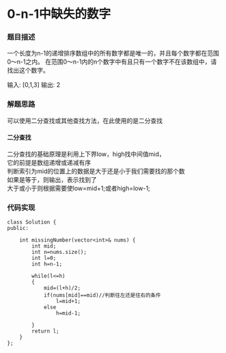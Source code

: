 # 0-n-1中缺失的数字


### 题目描述
一个长度为n-1的递增排序数组中的所有数字都是唯一的，并且每个数字都在范围0～n-1之内。
在范围0～n-1内的n个数字中有且只有一个数字不在该数组中，请找出这个数字。

输入: [0,1,3]
输出: 2

### 解题思路
可以使用二分查找或其他查找方法，在此使用的是二分查找    
#### 二分查找
二分查找的基础原理是利用上下界low，high找中间值mid，   
它的前提是数组递增或递减有序   
判断索引为mid的位置上的数据是大于还是小于我们需要找的那个数   
如果是等于，则输出，表示找到了  
大于或小于则根据需要使low=mid+1;或者high=low-1;    


### 代码实现
```
class Solution {
public:

    int missingNumber(vector<int>& nums) {
        int mid;
        int n=nums.size();
        int l=0;
        int h=n-1;
        
        while(l<=h)
        {
            mid=(l+h)/2;
            if(nums[mid]==mid)//判断往左还是往右的条件
                l=mid+1;
            else
                h=mid-1;
            
        }
        return l;
    }
};
```
